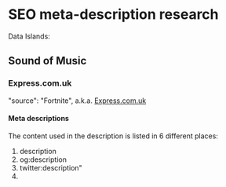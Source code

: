 # SEO meta-description research

Data Islands: <script type="application/ld+json">{ }</script>

## Sound of Music

### Express.com.uk

"source": "Fortnite", a.k.a. [Express.com.uk](https://www.express.co.uk/entertainment/films/1543506/Sound-of-Music-how-Julie-Andrews-lost-her-voice-can-she-sing-now-musical-singer)

#### Meta descriptions

The content used in the description is listed in 6 different places:

1. description
2. og:description
3. twitter:description"
4. <script type="application/ld+json"> description
5. var obj2 = { article: stand_first:

Content: JULIE ANDREWS had one of the greatest voices in Hollywood history in movies from The Sound of Music to Victor Victoria - until it was taken from her. The brave star battled through four operations and depression. Watch the incredible moment, decades later, when she tried to sing again in public.

##### #1 meta description

```html
    <meta 
      name="description" 
      content="JULIE ANDREWS had one of the greatest voices in Hollywood history in movies from The Sound of Music to Victor Victoria - until it was taken from her. The brave star battled through four operations and depression. Watch the incredible moment, decades later, when she tried to sing again in public." 
    /> 
```

##### #2 meta og:description

```html
    <meta 
      property="og:description" 
    /> 
      content="JULIE ANDREWS had one of the greatest voices in Hollywood history in movies from The Sound of Music to Victor Victoria - until it was taken from her. The brave star battled through four operations and depression. Watch the incredible moment, decades later, when she tried to sing again in public." 
```

##### #3 meta twitter:description

```html
<meta 
  property="twitter:description" 
  content="JULIE ANDREWS had one of the greatest voices in Hollywood history in movies from The Sound of Music to Victor Victoria - until it was taken from her. The brave star battled through four operations and depression. Watch the incredible moment, decades later, when she tried to sing again in public." 
/> 
```

##### #4 script

```html
<meta name="robots" content="noodp,noydir,all" /> 
<script type="application/ld+json"> 
  { 
    "@context": "http://schema.org", 
    "@type": "NewsArticle", 
    "name": "Sound of Music: The devastatingly cruel accident that destroyed Julie Andrews' voice", 
    "description": "JULIE ANDREWS had one of the greatest voices in Hollywood history in movies from The Sound of Music to Victor Victoria - until it was taken from her. The brave star battled through four operations and depression. Watch the incredible moment, decades later, when she tried to sing again in public.", 
    "url": "https://www.express.co.uk/entertainment/films/1543506/Sound-of-Music-how-Julie-Andrews-lost-her-voice-can-she-sing-now-musical-singer", 
    "mainEntityOfPage": { 
    var obj1 = window.utag_data || {}; 
    var obj2 = { 
      site: { 
        id: "Express", 
        country_code: "Gb", 
        version_no: "1.01", 
        version_name: "Atlas", 
        environment: "Live", 
      }, 
      ads: { 
        adpath: "\/34722903\/Express\/Entertainment\/Films", 
        inskin_yes: null, 
... 
      article: { 
        id: "1543506", 
        name: "Sound of Music how Julie Andrews lost her voice can she sing now musical singer", 
        headline: 
          "Sound of Music: The devastatingly cruel accident that destroyed Julie Andrews' voice", 
        stand_first:` 
          "JULIE ANDREWS had one of the greatest voices in Hollywood history in movies from The Sound of Music to Victor Victoria - until it was taken from her. The brave star battled through four operations and depression. Watch the incredible moment, decades later, when she tried to sing again in public.", 
        short_headline: 
          "Sound of Music: Devastating accident destroyed Julie Andrews' voice", 
        explicit: !1, 
        ...
        window.utag_data = Object.assign(obj1, obj2);
```

The utag_data = Object.assign is ths Universal Data Object (UDO) by Tealeum.

##### #5 And the actual content

```html
<h1> 
  Sound of Music: The devastatingly cruel accident that destroyed 
  Julie Andrews' voice 
</h1> 
<h3> 
  JULIE ANDREWS had one of the greatest voices in Hollywood 
  history in movies from The Sound of Music to Victor Victoria - 
  until it was taken from her. The brave star battled through four 
  operations and depression. Watch the incredible moment, decades 
  later, when she tried to sing again in public. 
</h3> 
```

### mylondon.news

```json
{
  "title": "BBC The Sound of Music: Christopher Plummer&#39;s tragic death after ...",
  "timeAgo": "7h ago",
  "source": "MyLondon",
  "image": {
    "newsUrl": "https://www.mylondon.news/news/celebs/bbc-sound-music-christopher-plummers-22600079",
    "source": "MyLondon",
    "imageUrl": "..."
  },
  "url": "https://www.mylondon.news/news/celebs/bbc-sound-music-christopher-plummers-22600079",
  "snippet": "The iconic 1965 film starred Julie Andrews and the late Christopher Plummer who died at the age of 91 in February last year. Christopher Plummer had an amazing&nbsp;..."
}
```

### ToysMatrix

```json
{
  "source": "ToysMatrix",
  "image": {
    "newsUrl": "https://toysmatrix.com/julie-andrews-struggles-with-sound-of-music-co-star-like-flogging-a-dead-horse-films-entertainment/",
    "source": "ToysMatrix",
    "imageUrl": "..."
  },
  "url": "https://toysmatrix.com/julie-andrews-struggles-with-sound-of-music-co-star-like-flogging-a-dead-horse-films-entertainment/",
  "snippet": "Denial of responsibility! Toysmatrix is an automatic aggregator around the global media. All the content are available free on Internet. We have just arranged&nbsp;..."
}
```

### Data Islands

```html
<script type="application/ld+json">{ }</script>
```

[This SO answer](https://stackoverflow.com/questions/38670851/whats-a-script-type-application-ldjsonjsonobj-script-in-a-head-sec) provides a good description of an data island.

*a JSON-LD based Structured Data Island (or Block) embedded in HTML that provides data to User Agents (Software Apps) for additional processing. This data can take the form of Metadata that informs said User Agents about the nature of the host document.  For instance, you can inform a User Agent such as Google's Crawler about the identity of a person associated with a document by embedding a structured data island.*
